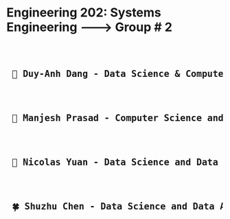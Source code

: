 <h1> Engineering 202: Systems Engineering ---> Group # 2</h1>



<pre> 
  <h2> 🤖 Duy-Anh Dang - Data Science & Computer Science Background </h2>
  <h2> 🎯 Manjesh Prasad - Computer Science and Software Engineer Background</h2>
  <h2> 🧠 Nicolas Yuan - Data Science and Data Analysis Background </h2>
  <h2> 🍀 Shuzhu Chen - Data Science and Data Analysis Background </h2>
</pre>
